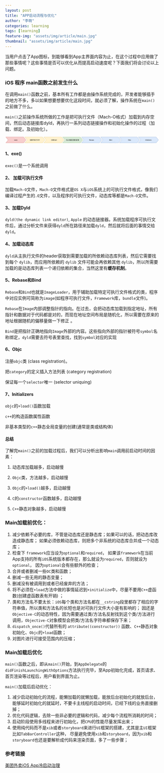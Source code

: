 ```yaml
---
layout: post
title: "APP启动流程与优化"
author: "李萌"
categories: learning
tags: [learning]
feature-img: "assets/img/article/main.jpg"
thumbnail: "assets/img/article/main.jpg"
---
```

当用户点击了App图标，到能够看到App主界面内容为止，在这个过程中应用做了那些事情呢？这些事情是否可以优化从而提高启动速度呢？下面我们将会讨论以上问题。

### iOS 程序 main函数之前发生什么

在调用`main()`函数之前，基本所有工作都是由操作系统完成的，开发者能够插手的地方不多，多以如果想要想要优化这段时间，就必须了解，操作系统在`main()`之前做了什么。

`main()`之前操作系统所做的工作是把可执行文件（Mach-O格式）加载到内存空间，然后动态链接库dyld，再执行一系列动态链接操作和初始化操作的过程（加载、绑定。及初始化）。

![main-load](https://github.com/limeng99/limeng99.github.io/blob/master/assets/img/screenshots/main-load.png)

#### 1、exe()

`exec()`是一个系统调用

#### 2、 加载可执行文件

加载`Mach-O`文件，`Mach-O`文件格式是`OS X`与`iOS`系统上的可执行文件格式，像我们编译过程产生的`.O`文件，以及程序的可执行文件，动态库等都是`Mach-O`文件。

#### 3、加载Dyld

`dyld(the dynamic link editor)`, `Apple` 的动态链接器。系统加载程序可执行文件后，通过分析文件来获得`dyld`所在路径来加载`dyld`，然后就将后面的事情交给`dyld`。

#### 4、加载动态库

`dyld`从主执行文件的header获取到需要加载的所依赖动态库列表，然后它需要找到每个 `dylib`，而应用所依赖的 `dylib` 文件可能会再依赖其他 `dylib`，所以所需要加载的是动态库列表一个递归依赖的集合，当然这里有**缓存机制**。

#### 5、Rebase和Bind

`Rebase`和`Bind`也就是`ImageLoader`，用于辅助加载特定可执行文件格式的类，程序中对应实例可简称为`image`(如程序可执行文件，`Framework`库，`bundle`文件)。

`Rebase`在`Image`内部调整指针的指向。在过去，会把动态库加载到指定地址，所有指针和数据对于代码都是对的，而现在地址空间布局是随机化，所以需要在原来的地址根据随机的偏移量做一下修正 。

`Bind`是把指针正确地指向`Image`外部的内容。这些指向外部的指针被符号`symbol`名称绑定，`dyld`需要去符号表里查找，找到`symbol`对应的实现

#### 6、Objc

注册`objc`类 (class registration)。

把`category`的定义插入方法列表 (category registration)

保证每一个`selector`唯一 (selector uniquing)

#### 7、Initializers

`objc`的`+load()`函数加载

`c++`的构造函数属性函数 

非基本类型的`c++`静态全局变量的创建(通常是类或结构体)

#### 总结

了解完`main()`之前的加载过程后，我们可以分析出影响`main`调用前启动时间的因素：

1. 动态库加载越多，启动越慢

2. `Objc`类，方法越多，启动越慢

3. `Objc`的`+load()`越多，启动越慢

4. `C`的`constructor`函数越多，启动越慢

5. `C++`静态对象越多，启动越慢

### Main加载前优化：

1. 减少依赖不必要的库，不管是动态库还是静态库；如果可以的话，把动态库改造成静态库； 如果必须依赖动态库，则把多个非系统的动态库合并成一个动态库； 
2. 检查下 `framework`应当设为`optional`和`required`， 如果该`framework`在当前App支持的所有`iOS`系统版本都存在，那么就设为`required`，否则就设为`optional`， 因为`optional`会有些额外的检查； 
3. 合并或者删减一些`OC`类和函数； 
4. 删减一些无用的静态变量；
5. 删减没有被调用到或者已经废弃的方法；
6. 将不必须在`+load`方法中做的事情延迟到`+initialize`中，尽量不要用`C++`虚函数(创建虚函数表有开销) ；
7. 类和方法名不要太长：`iOS`每个类和方法名都在`__cstring`段里都存了相应的字符串值，所以类和方法名的长短也是对可执行文件大小是有影响的； 因还是`Objective-C`的动态特性，因为需要通过类/方法名反射找到这个类/方法进行调用，`Objective-C`对象模型会把类/方法名字符串都保存下来； 
8. `dispatch_once()`代替所有的 `attribute((constructor))` 函数、`C++`静态对象初始化、`Objc`的`+load`函数；
9. 对图片进行可接受范围内的压缩；

### Main加载后优化

`main()`函数之后，即从`main()`开始，到`AppDelegate`的`didFinishLaunchingWithOptions`方法执行完毕，至App初始化完成，首页请求、首页渲染等过程后，用户看到界面为止。

`main()`加载后启动优化：

1. 减少启动初始化的流程，能懒加载的就懒加载，能放后台初始化的就放后台， 能够延时初始化的就延时，不要卡主线程的启动时间，已经下线的业务直接删掉；
2. 优化代码逻辑，去除一些非必要的逻辑和代码，减少每个流程所消耗的时间；
3. 启动阶段使用多线程来进行初始化，把`CPU`的性能尽量发挥出来；
4. 使用纯代码而不是`xib`或者`storyboard`来进行`UI`框架的搭建，尤其是主`UI`框架比如`TabBarController`这种， 尽量避免使用`xib`和`storyboard`，因为`xib`和`storyboard`也还是要解析成代码来渲染页面，多了一些步骤；

### 参考链接

[美团外卖iOS App冷启动治理](https://tech.meituan.com/2018/12/06/waimai-ios-optimizing-startup.html)